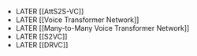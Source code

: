 - LATER [[AttS2S-VC]]
- LATER [[Voice Transformer Network]]
- LATER [[Many-to-Many Voice Transformer Network]]
- LATER [[S2VC]]
- LATER [[DRVC]]